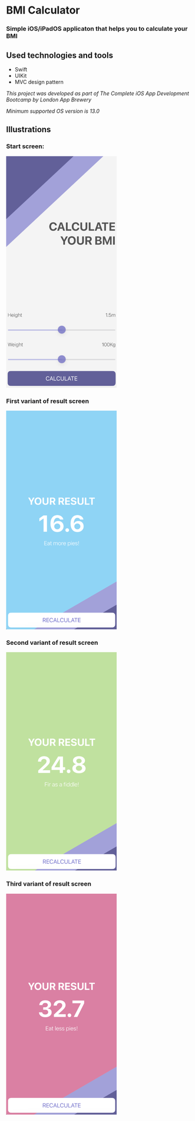 #  BMI Calculator

### Simple iOS/iPadOS applicaton that helps you to calculate your BMI

## Used technologies and tools

- Swift
- UIKit
- MVC design pattern

*This project was developed as part of The Complete iOS App Development Bootcamp by London App Brewery*

*Minimum supported OS version is 13.0*

## Illustrations

### Start screen:

<img src="Documentation/1.png" alt="Start screen" width="300">

### First variant of result screen

<img src="Documentation/2.png" alt="Result screen 1" width="300">

### Second variant of result screen

<img src="Documentation/3.png" alt="Result screen 2" width="300">

### Third variant of result screen

<img src="Documentation/4.png" alt="Result screen 3" width="300">
